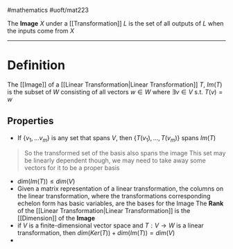 #mathematics #uoft/mat223

The **Image** $X$ under a [[Transformation]] $L$ is the set of all outputs of $L$ when the inputs come from $X$

---

# Definition

The [[Image]] of a [[Linear Transformation|Linear Transformation]] $T$, $Im(T)$ is the subset of $W$ consisting of all vectors $w\in W$ where $\exists v\in V$ s.t. $T(v)= w$

## Properties
- If $\{v_{1},...v_{m}\}$ is any set that spans $V$, then $\{T(v_{1}),...,T(v_{m})\}$ spans $Im(T)$
>So the transformed set of the basis also spans the image
	This set may be linearly dependent though, we may need to take away some vectors for it to be a proper basis
- $dim(Im(T))\leq dim(V)$ 
- Given a matrix representation of a linear transformation, the columns on the linear transformation, where the transformations corresponding echelon form has basic variables, are the bases for the Image
	The **Rank** of the [[Linear Transformation|Linear Transformation]] is the [[Dimension]] of the **Image** 
- if $V$ is a finite-dimensional vector space and $T:V\rightarrow W$ is a linear transformation, then $dim(Ker(T))+dim(Im(T))=dim(V)$
- 
